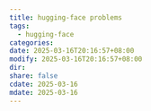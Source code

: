 ```yaml
---
title: hugging-face problems
tags:
  - hugging-face
categories: 
date: 2025-03-16T20:16:57+08:00
modify: 2025-03-16T20:16:57+08:00
dir: 
share: false
cdate: 2025-03-16
mdate: 2025-03-16
---
```

